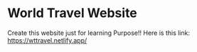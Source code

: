 # World Travel Website 
Create this website just for learning Purpose!!
Here is this link: 
  https://wttravel.netlify.app/ 
